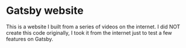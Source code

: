 # Gatsby website

This is a website I built from a series of videos on the internet. I did NOT create this code originally, I took it from the internet just to test a few features on Gatsby.
